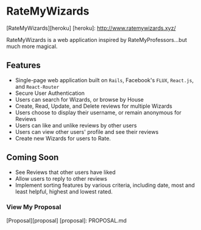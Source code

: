 # RateMyWizards

[RateMyWizards][heroku]
[heroku]: http://www.ratemywizards.xyz/

RateMyWizards is a web application inspired by RateMyProfessors...but much more magical.

## Features

- Single-page web application built on `Rails`, Facebook's `FLUX`, `React.js`, and `React-Router`
- Secure User Authentication
- Users can search for Wizards, or browse by House
- Create, Read, Update, and Delete reviews for multiple Wizards
- Users choose to display their username, or remain anonymous for Reviews
- Users can like and unlike reviews by other users
- Users can view other users' profile and see their reviews
- Create new Wizards for users to Rate.

## Coming Soon

- See Reviews that other users have liked
- Allow users to reply to other reviews
- Implement sorting features by various criteria, including date, most and least helpful, highest and lowest rated.

### View My Proposal

[Proposal][proposal]
[proposal]: PROPOSAL.md
